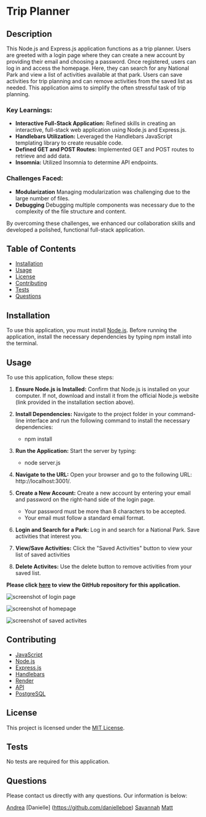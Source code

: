 # Trip Planner

## Description
This Node.js and Express.js application functions as a trip planner. Users are greeted with a login page where they can create a new account by providing their email and choosing a password. Once registered, users can log in and access the homepage. Here, they can search for any National Park and view a list of activities available at that park. Users can save activities for trip planning and can remove activities from the saved list as needed. This application aims to simplify the often stressful task of trip planning.

### Key Learnings:
* **Interactive Full-Stack Application:** Refined skills in creating an interactive, full-stack web application using Node.js and Express.js.
* **Handlebars Utilization:** Leveraged the Handlebars JavaScript templating library to create reusable code.
* **Defined GET and POST Routes:** Implemented GET and POST routes to retrieve and add data.
* **Insomnia:** Utilized Insomnia to determine API endpoints.

### Challenges Faced:
* **Modularization** Managing modularization was challenging due to the large number of files.
* **Debugging** Debugging multiple components was necessary due to the complexity of the file structure and content.

By overcoming these challenges, we enhanced our collaboration skills and developed a polished, functional full-stack application.

## Table of Contents
  
- [Installation](#installation)
- [Usage](#usage)
- [License](#license)
- [Contributing](#contributing)
- [Tests](#tests)
- [Questions](#questions)

## Installation
To use this application, you must install [Node.js](https://nodejs.org/en). Before running the application, install the necessary dependencies by typing npm install into the terminal.

## Usage

To use this application, follow these steps:

1. **Ensure Node.js is Installed:**  Confirm that Node.js is installed on your computer. If not, download and install it from the official Node.js website (link provided in the installation section above).

2. **Install Dependencies:** Navigate to the project folder in your command-line interface and run the following command to install the necessary dependencies:
   * npm install 

3. **Run the Application:** Start the server by typing:
   * node server.js

4. **Navigate to the URL:** Open your browser and go to the following URL: http://localhost:3001/.

5. **Create a New Account:** Create a new account by entering your email and password on the right-hand side of the login page.
    * Your password must be more than 8 characters to be accepted.
    * Your email must follow a standard email format.

6. **Login and Search for a Park:**  Log in and search for a National Park. Save activities that interest you.

7. **View/Save Activities:** Click the "Saved Activities" button to view your list of saved activities

8. **Delete Activites:** Use the delete button to remove activities from your saved list.


**Please click [here](https://github.com/savannahmarshall/Trip-Planner) to view the GitHub repository for this application.**


![screenshot of login page]()

![screenshot of homepage]()

![screenshot of saved activites]()




## Contributing
* [JavaScript](https://www.javascript.com/)
* [Node.js](https://nodejs.org/en)
* [Express.js](https://jestjs.io/)
* [Handlebars](https://handlebarsjs.com/guide/)
* [Render](https://dashboard.render.com/)
* [API](https://www.nps.gov/subjects/developer/api-documentation.htm#/activities/getActivities)
* [PostgreSQL](https://www.postgresql.org/)

## License
This project is licensed under the [MIT License](https://opensource.org/license/MIT). 

## Tests
No tests are required for this application.

## Questions
Please contact us directly with any questions. Our information is below:

[Andrea](https://github.com/dreyuhh)
[Danielle] (https://github.com/danielleboe)
[Savannah](https://github.com/savannahmarshall)
[Matt](https://github.com/MattAJ26)